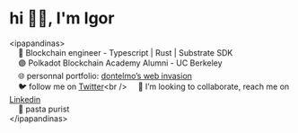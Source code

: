 # hi 🙋‍♂️, I'm Igor

\<ipapandinas><br />
&nbsp;&nbsp;&nbsp;&nbsp;🖖 Blockchain engineer - Typescript | Rust | Substrate SDK<br />
&nbsp;&nbsp;&nbsp;&nbsp;🟣 Polkadot Blockchain Academy Alumni - UC Berkeley<br />
&nbsp;&nbsp;&nbsp;&nbsp;🌐 personnal portfolio: [dontelmo’s web invasion](https://dontelmo.xyz/)<br />
&nbsp;&nbsp;&nbsp;&nbsp;🐦 follow me on [Twitter](https://twitter.com/dontelmo_)<br />
&nbsp;&nbsp;&nbsp;&nbsp;🤝 I’m looking to collaborate, reach me on [Linkedin](https://www.linkedin.com/in/igor-papandinas)<br />
&nbsp;&nbsp;&nbsp;&nbsp;🍝 pasta purist<br />
\</ipapandinas>
